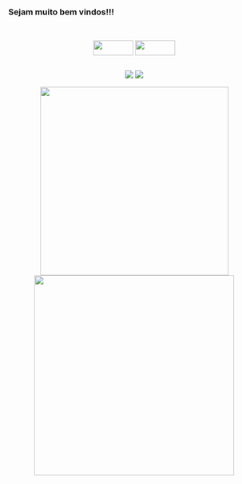 ### Sejam muito bem vindos!!!

<div style="display: inline_block"><br>
  <p align="center">
  <img align="center" height="30" width="80" src="https://img.shields.io/badge/HTML5-E34F26?style=for-the-badge&logo=html5&logoColor=white">
 <img align="center" height="30" width="80" src="https://img.shields.io/badge/CSS3-1572B6?style=for-the-badge&logo=css3&logoColor=white"> 
  </p>      
  </div>
  
  ##
<div>
  <p align=center>
  <a href = "<a href=tauanesantoscustodio@gmail.com"><img src="https://img.shields.io/badge/Gmail-D14836?style=for-the-badge&logo=gmail&logoColor=white" target="_blank"></a>
  <a href="https://www.linkedin.com/in/tauane-cust%C3%B3dio-6339b321a" target="_blank"><img src="https://img.shields.io/badge/-LinkedIn-%230077B5?style=for-the-badge&logo=linkedin&logoColor=white" target="_blank"></a> 
  </p>
</div>

</div>
<p align = "center">
  <img src = "https://github-readme-stats.vercel.app/api?username=TauaneCustodio&show_icons=true&theme=dark&hide_border=true" width = 377>
  <img src = "https://github-readme-streak-stats.herokuapp.com?user=TauaneCustodio&theme=dark&hide_border=true" width = 400>
</p>
</div>
